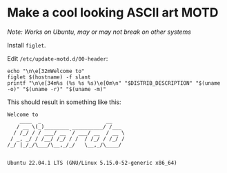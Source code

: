 # Make a cool looking ASCII art MOTD
_Note: Works on Ubuntu, may or may not break on other systems_

Install `figlet`.

Edit `/etc/update-motd.d/00-header`:
```
echo "\n\e[32mWelcome to"
figlet $(hostname) -f slant
printf "\n\e[34m%s (%s %s %s)\e[0m\n" "$DISTRIB_DESCRIPTION" "$(uname -o)" "$(uname -r)" "$(uname -m)"
```

This should result in something like this:
```
Welcome to
    ____  _                     __    
   / __ \(_)________ __________/ /___ 
  / /_/ / / ___/ __ `/ ___/ __  / __ \
 / _, _/ / /__/ /_/ / /  / /_/ / /_/ /
/_/ |_/_/\___/\__,_/_/   \__,_/\____/ 
                                      

Ubuntu 22.04.1 LTS (GNU/Linux 5.15.0-52-generic x86_64)
```

